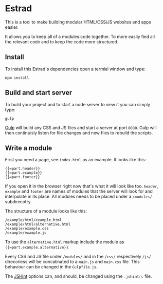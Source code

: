 Estrad
======

This is a tool to make building modular HTML/CSS/JS websites and apps easier.

It allows you to keep all of a modules code together. To more easily find all the relevant code and to keep the code more structured.

## Install
To install this Estrad´s dependencies open a termial window and type:
	
	npm install
	
## Build and start server
To build your project and to start a node server to view it you can simply type:

	gulp
	
[Gulp][0] will build any CSS and JS files and start a server at port `8080`. Gulp will then continuisly listen for file changes and new files to rebuild the scripts.

## Write a module
First you need a page, see `index.html` as an example. It looks like this:

	{{=part.header}}
	{{=part.example}}
	{{=part.footer}}

If you open it in the browser right now that's what it will look like too. `header`, `example` and `footer` are names of modules that the server will look for and interpolate in its place. All modules needs to be placed under a `/modules/` subdirecotry.

The structure of a module looks like this:

	/example/html/example.html
	/example/html/alternative.html
	/example/example.css
	/example/example.js
	
To use the `alternative.html` markup include the module as `{{=part.example.alternative}}`.

Every CSS and JS file under `/modules/` and in the `/css/` respectively `/js/` direcoriess will be concatinated to a `main.js` and `main.css` file.
This behaviour can be changed in the `Gulpfile.js`.

The [JSHint][1] options can, and should, be changed using the `.jshintrc` file.

[0]: https://github.com/gulpjs/gulp
[1]: https://github.com/jshint/jshint/
